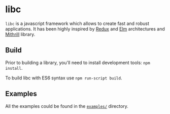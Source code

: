 # libc

`libc` is a javascript framework which allows to create fast and robust applications.
It has been highly inspired by [Redux](http://redux.js.org/) and [Elm](http://elm-lang.org)
architectures and [Mithrill](http://mithril.js.org) library.

## Build

Prior to building a library, you'll need to install development tools: `npm install`.

To build libc with ES6 syntax use `npm run-script build`.

## Examples

All the examples could be found in the [`examples/`](https://github.com/shybovycha/libc.js/tree/master/examples) directory.
